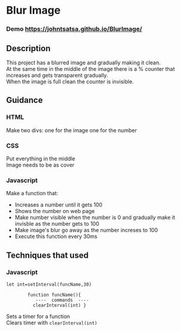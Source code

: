 # Blur Image
### Demo https://johntsatsa.github.io/BlurImage/
## Description
This project has a blurred image and gradually making it clean.  
At the same time in the middle of the image there is a % counter that increases and gets transparent gradually.  
When the image is full clean the counter is invisible.

## Guidance
### HTML
Make two divs: one for the image one for the number
### CSS
Put everything in the middle  
Image needs to be as cover
### Javascript
Make a function that: 
- Increases a number until it gets 100  
- Shows the number on web page  
- Make number visible when the number is 0 and gradually make it invisble as the number gets to 100  
- Make image's blur go away as the number increses to 100  
- Execute this function every 30ms
## Techniques that used
### Javascript
```
let int=setInterval(funcName,30)

		function funcName(){
		   ----  commands  ----
		  clearInterval(int) }
```
Sets a timer for a function  
Clears timer with  ``` clearInterval(int) ```
